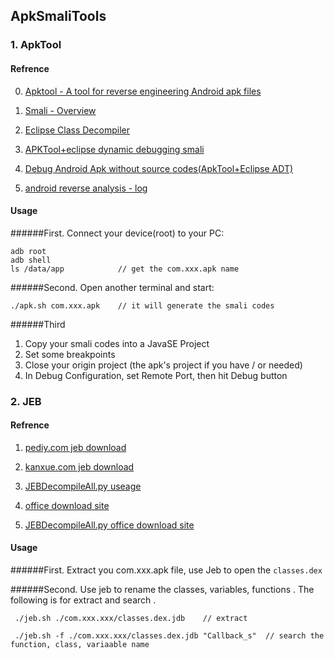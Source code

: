 ## ApkSmaliTools

### 1. ApkTool

#### Refrence

0. [Apktool - A tool for reverse engineering Android apk files](http://ibotpeaches.github.io/Apktool/)

1. [Smali - Overview](https://bitbucket.org/JesusFreke/smali/overview)

2. [Eclipse Class Decompiler](http://bbs.csdn.net/topics/390263414)
 
3. [APKTool+eclipse dynamic debugging smali](http://bbs.pediy.com/showthread.php?t=189610)

4. [Debug Android Apk without source codes(ApkTool+Eclipse ADT)](http://blog.csdn.net/roland_sun/article/details/26399669)

5. [android reverse analysis - log](http://www.9hao.info/pages/2014/07/androidni-xiang-fen-xi-zhi-logpian)

#### Usage

######First. Connect your device(root) to your PC:

    adb root
    adb shell
    ls /data/app          	// get the com.xxx.apk name

######Second. Open another terminal and start:

    ./apk.sh com.xxx.apk	// it will generate the smali codes


######Third
1. Copy your smali codes into a JavaSE Project
2. Set some breakpoints 
2. Close your origin project (the apk's project if you have / or needed)
3. In Debug Configuration, set Remote Port, then hit Debug button


### 2. JEB


#### Refrence

1. [pediy.com jeb download](http://bbs.pediy.com/showthread.php?t=189980)

2. [kanxue.com jeb download](http://www.kanxue.com/bbs/showthread.php?t=189980)

3. [JEBDecompileAll.py useage](http://www.cnblogs.com/maseng/p/4065853.html)

4. [office download site](http://www.android-decompiler.com/download.php)

5. [JEBDecompileAll.py office download site](https://www.pnfsoftware.com/viewer?file1=scripts/JEBDecompileAll.py)


#### Usage

######First. Extract you com.xxx.apk file, use Jeb to open the `classes.dex`

######Second. Use jeb to rename the classes, variables, functions . The following is for extract and search .

	 ./jeb.sh ./com.xxx.xxx/classes.dex.jdb	   // extract

	 ./jeb.sh -f ./com.xxx.xxx/classes.dex.jdb "Callback_s"	 // search the function, class, variaable name
